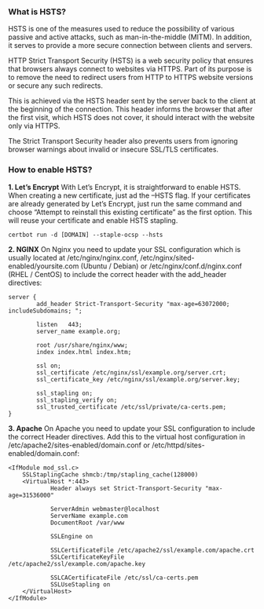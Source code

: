 ### What is HSTS? ###
HSTS is one of the measures used to reduce the possibility of various passive and active attacks, such as man-in-the-middle (MITM). In addition, it serves to provide a more secure connection between clients and servers.

HTTP Strict Transport Security (HSTS) is a web security policy that ensures that browsers always connect to websites via HTTPS. Part of its purpose is to remove the need to redirect users from HTTP to HTTPS website versions or secure any such redirects.

This is achieved via the HSTS header sent by the server back to the client at the beginning of the connection. This header informs the browser that after the first visit, which HSTS does not cover, it should interact with the website only via HTTPS.

The Strict Transport Security header also prevents users from ignoring browser warnings about invalid or insecure SSL/TLS certificates.

### How to enable HSTS? ###
**1. Let’s Encrypt**
With Let’s Encrypt, it is straightforward to enable HSTS. When creating a new certificate, just ad the –HSTS flag. If your certificates are already generated by Let’s Encrypt, just run the same command and choose “Attempt to reinstall this existing certificate” as the first option. This will reuse your certificate and enable HSTS stapling.
```
certbot run -d [DOMAIN] --staple-ocsp --hsts
```

**2. NGINX**
On Nginx you need to update your SSL configuration which is usually located at /etc/nginx/nginx.conf, /etc/nginx/sited-enabled/yoursite.com (Ubuntu / Debian) or /etc/nginx/conf.d/nginx.conf (RHEL / CentOS) to include the correct header with the add_header directives:
```
server {
        add_header Strict-Transport-Security "max-age=63072000; includeSubdomains; ";
 
        listen   443;
        server_name example.org;
 
        root /usr/share/nginx/www;
        index index.html index.htm;
 
        ssl on;
        ssl_certificate /etc/nginx/ssl/example.org/server.crt;
        ssl_certificate_key /etc/nginx/ssl/example.org/server.key;
 
        ssl_stapling on;
        ssl_stapling_verify on;
        ssl_trusted_certificate /etc/ssl/private/ca-certs.pem;
}
```

**3. Apache**
On Apache you need to update your SSL configuration to include the correct Header directives. Add this to the virtual host configuration in /etc/apache2/sites-enabled/domain.conf or /etc/httpd/sites-enabled/domain.conf:

```
<IfModule mod_ssl.c>
    SSLStaplingCache shmcb:/tmp/stapling_cache(128000)
    <VirtualHost *:443>
            Header always set Strict-Transport-Security "max-age=31536000"
 
            ServerAdmin webmaster@localhost
            ServerName example.com
            DocumentRoot /var/www
 
            SSLEngine on
 
            SSLCertificateFile /etc/apache2/ssl/example.com/apache.crt
            SSLCertificateKeyFile /etc/apache2/ssl/example.com/apache.key
 
            SSLCACertificateFile /etc/ssl/ca-certs.pem
            SSLUseStapling on
    </VirtualHost>
</IfModule>
```